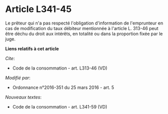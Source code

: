 # Article L341-45

Le prêteur qui n'a pas respecté l'obligation d'information de l'emprunteur en cas de modification du taux débiteur mentionnée
à l'article L. 313-46 peut être déchu du droit aux intérêts, en totalité ou dans la proportion fixée par le juge.

**Liens relatifs à cet article**

_Cite_:

  - Code de la consommation - art. L313-46 (VD)

_Modifié par_:

  - Ordonnance n°2016-351 du 25 mars 2016 - art. 5

_Nouveaux textes_:

  - Code de la consommation - art. L341-59 (VD)
